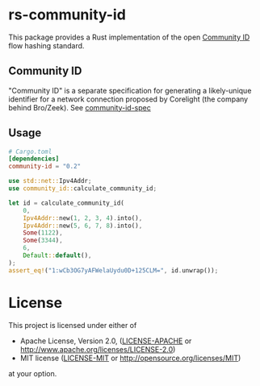 # rs-community-id

This package provides a Rust implementation of the open [Community ID](https://github.com/corelight/community-id-spec) flow hashing standard.

## Community ID

"Community ID" is a separate specification for generating a likely-unique identifier for a network connection proposed by Corelight (the company behind Bro/Zeek). See [community-id-spec](https://github.com/corelight/community-id-spec)

## Usage

```toml
# Cargo.toml
[dependencies]
community-id = "0.2"
```

```rust
use std::net::Ipv4Addr;
use community_id::calculate_community_id;

let id = calculate_community_id(
    0,
    Ipv4Addr::new(1, 2, 3, 4).into(),
    Ipv4Addr::new(5, 6, 7, 8).into(),
    Some(1122),
    Some(3344),
    6,
    Default::default(),
);
assert_eq!("1:wCb3OG7yAFWelaUydu0D+125CLM=", id.unwrap());

```


# License

This project is licensed under either of

 * Apache License, Version 2.0, ([LICENSE-APACHE](LICENSE-APACHE) or
   http://www.apache.org/licenses/LICENSE-2.0)
 * MIT license ([LICENSE-MIT](LICENSE-MIT) or
   http://opensource.org/licenses/MIT)

at your option.